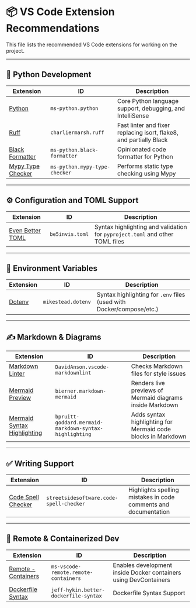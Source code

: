 # 📦 VS Code Extension Recommendations

This file lists the recommended VS Code extensions for working on the project.

---

## 🐍 Python Development

| Extension | ID | Description |
|----------|----|-------------|
| [Python](https://marketplace.visualstudio.com/items?itemName=ms-python.python) | `ms-python.python` | Core Python language support, debugging, and IntelliSense |
| [Ruff](https://marketplace.visualstudio.com/items?itemName=charliermarsh.ruff) | `charliermarsh.ruff` | Fast linter and fixer replacing isort, flake8, and partially Black |
| [Black Formatter](https://marketplace.visualstudio.com/items?itemName=ms-python.black-formatter) | `ms-python.black-formatter` | Opinionated code formatter for Python |
| [Mypy Type Checker](https://marketplace.visualstudio.com/items?itemName=ms-python.mypy-type-checker) | `ms-python.mypy-type-checker` | Performs static type checking using Mypy |

---

## ⚙️ Configuration and TOML Support

| Extension | ID | Description |
|----------|----|-------------|
| [Even Better TOML](https://marketplace.visualstudio.com/items?itemName=be5invis.toml) | `be5invis.toml` | Syntax highlighting and validation for `pyproject.toml` and other TOML files |

---

## 🔐 Environment Variables

| Extension | ID | Description |
|----------|----|-------------|
| [Dotenv](https://marketplace.visualstudio.com/items?itemName=mikestead.dotenv) | `mikestead.dotenv` | Syntax highlighting for `.env` files (used with Docker/compose/etc.) |

---

## ✍️ Markdown & Diagrams

| Extension | ID | Description |
|----------|----|-------------|
| [Markdown Linter](https://marketplace.visualstudio.com/items?itemName=DavidAnson.vscode-markdownlint) | `DavidAnson.vscode-markdownlint` | Checks Markdown files for style issues |
| [Mermaid Preview](https://marketplace.visualstudio.com/items?itemName=bierner.markdown-mermaid) | `bierner.markdown-mermaid` | Renders live previews of Mermaid diagrams inside Markdown |
| [Mermaid Syntax Highlighting](https://marketplace.visualstudio.com/items?itemName=bpruitt-goddard.mermaid-markdown-syntax-highlighting) | `bpruitt-goddard.mermaid-markdown-syntax-highlighting` | Adds syntax highlighting for Mermaid code blocks in Markdown |

---

## ✅ Writing Support

| Extension | ID | Description |
|----------|----|-------------|
| [Code Spell Checker](https://marketplace.visualstudio.com/items?itemName=streetsidesoftware.code-spell-checker) | `streetsidesoftware.code-spell-checker` | Highlights spelling mistakes in code comments and documentation |

---

## 🐳 Remote & Containerized Dev

| Extension | ID | Description |
|----------|----|-------------|
| [Remote - Containers](https://marketplace.visualstudio.com/items?itemName=ms-vscode-remote.remote-containers) | `ms-vscode-remote.remote-containers` | Enables development inside Docker containers using DevContainers |
| [Dockerfile Syntax](https://marketplace.visualstudio.com/items/?itemName=jeff-hykin.better-dockerfile-syntax) | `jeff-hykin.better-dockerfile-syntax` | Dockerfile Syntax Support |
